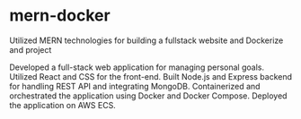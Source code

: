 # mern-docker
Utilized MERN technologies for building a fullstack website and Dockerize and project

Developed a full-stack web application for managing personal goals.
Utilized React and CSS for the front-end.
Built Node.js and Express backend for handling REST API and integrating MongoDB.
Containerized and orchestrated the application using Docker and Docker Compose.
Deployed the application on AWS ECS.
